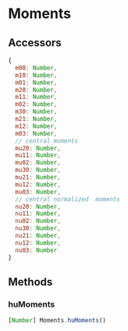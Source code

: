 # Moments

## Accessors
``` javascript
{
  m00: Number,
  m10: Number,
  m01: Number,
  m20: Number,
  m11: Number,
  m02: Number,
  m30: Number,
  m21: Number,
  m12: Number,
  m03: Number,
  // central moments
  mu20: Number,
  mu11: Number,
  mu02: Number,
  mu30: Number,
  mu21: Number,
  mu12: Number,
  mu03: Number,
  // central normalized  moments
  nu20: Number,
  nu11: Number,
  nu02: Number,
  nu30: Number,
  nu21: Number,
  nu12: Number,
  nu03: Number
}
```

## Methods

<a name="huMoments"></a>

### huMoments
``` javascript
[Number] Moments.huMoments()
```